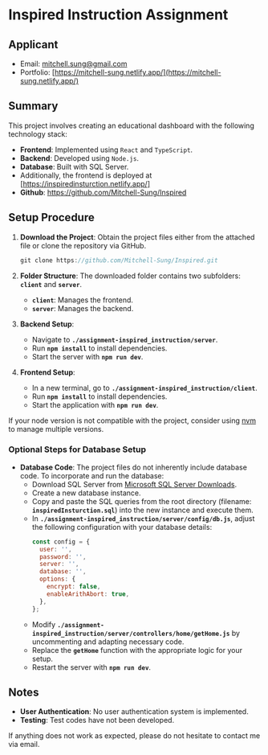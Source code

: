 # Inspired Instruction Assignment

## Applicant

- Email: mitchell.sung@gmail.com
- Portfolio: [https://mitchell-sung.netlify.app/](https://mitchell-sung.netlify.app/)

## **Summary**

This project involves creating an educational dashboard with the following technology stack:

- **Frontend**: Implemented using `React` and `TypeScript`.
- **Backend**: Developed using `Node.js`.
- **Database**: Built with SQL Server.
- Additionally, the frontend is deployed at [https://inspiredinsturction.netlify.app/]
- **Github**: https://github.com/Mitchell-Sung/Inspired

## **Setup Procedure**

1. **Download the Project**: Obtain the project files either from the attached file or clone the repository via GitHub.

   ```jsx
   git clone https://github.com/Mitchell-Sung/Inspired.git
   ```

2. **Folder Structure**: The downloaded folder contains two subfolders: **`client`** and **`server`**.
   - **`client`**: Manages the frontend.
   - **`server`**: Manages the backend.
3. **Backend Setup**:
   - Navigate to **`./assignment-inspired_instruction/server`**.
   - Run **`npm install`** to install dependencies.
   - Start the server with **`npm run dev`**.
4. **Frontend Setup**:
   - In a new terminal, go to **`./assignment-inspired_instruction/client`**.
   - Run **`npm install`** to install dependencies.
   - Start the application with **`npm run dev`**.

If your node version is not compatible with the project, consider using [nvm](https://github.com/creationix/nvm) to manage multiple versions.

### **Optional Steps for Database Setup**

- **Database Code**: The project files do not inherently include database code. To incorporate and run the database:
  - Download SQL Server from [Microsoft SQL Server Downloads](https://www.microsoft.com/en-ca/sql-server/sql-server-downloads).
  - Create a new database instance.
  - Copy and paste the SQL queries from the root directory (filename: **`inspiredInsturction.sql`**) into the new instance and execute them.
  - In **`./assignment-inspired_instruction/server/config/db.js`**, adjust the following configuration with your database details:
    ```jsx
    const config = {
      user: '',
      password: '',
      server: '',
      database: '',
      options: {
        encrypt: false,
        enableArithAbort: true,
      },
    };
    ```
  - Modify **`./assignment-inspired_instruction/server/controllers/home/getHome.js`** by uncommenting and adapting necessary code.
  - Replace the **`getHome`** function with the appropriate logic for your setup.
  - Restart the server with **`npm run dev`**.

## **Notes**

- **User Authentication**: No user authentication system is implemented.
- **Testing**: Test codes have not been developed.

If anything does not work as expected, please do not hesitate to contact me via email.
